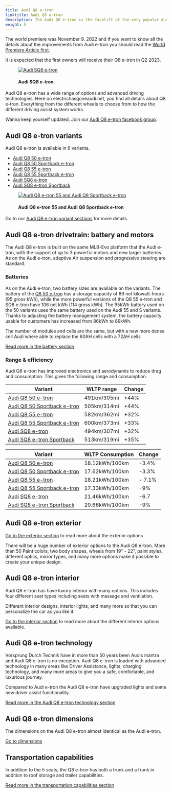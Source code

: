 ```yaml
---
title: Audi Q8 e-tron
linktitle: Audi Q8 e-tron
description: The Audi Q8 e-tron is the facelift of the very popular Audi e-tron. With six improved variants, up to 44% longer range, and 9% improved efficiency together with design changes. electrichasgoneaudi.net have all the details. 
weight: 5
---
```

<!-- markdownlint-disable MD033 -->

The world premiere was November 9. 2022 and if you want to know all the details about the improvements from Audi e-tron you should read the [World Premiere Article first](../../articles/e-tron-facelift-q8-etron-2024/).  

It is expected that the first owners will receive their Q8 e-tron in Q2 2023. 

<figure>
    <a href="https://media.electrichasgoneaudi.net/multimedia/articles/e-tron-facelift-q8-etron-2024/audi_sq8_front_article.jpeg">
        <img src="https://media.electrichasgoneaudi.net/multimedia/articles/e-tron-facelift-q8-etron-2024/audi_sq8_front_article_st.jpeg" alt="Audi SQ8 e-tron" title="Audi Q8 e-tron 55 prototype">
    </a>
    <figcaption><h4>Audi SQ8 e-tron</h4></figcaption>
</figure>

Audi Q8 e-tron has a wide range of options and advanced driving technologies. Here on electrichasgoneaudi.net, you find all details about Q8 e-tron. Everything from the different wheels to choose from to how the different driving assist system works.

Wanna keep yourself updated. Join our [Audi Q8 e-tron facebook group](https://www.facebook.com/groups/1070499437069641).

## Audi Q8 e-tron variants

Audi Q8 e-tron is available in 6 variants.

- [Audi Q8 50 e-tron](../../models/q8-e-tron/variants/#audi-q8-50-e-tron) 
- [Audi Q8 50 Sportback e-tron](../../models/q8-e-tron/variants/#audi-q8-50-sportback-e-tron) 
- [Audi Q8 55 e-tron](../../models/q8-e-tron/variants/#audi-q8-55-e-tron)
- [Audi Q8 55 Sportback e-tron](../../models/q8-e-tron/variants/#audi-q8-55-sportback-e-tron)
- [Audi SQ8 e-tron](../../models/q8-e-tron/variants/#audi-sq8-e-tron)
- [Audi SQ8 e-tron Sportback](../../models/q8-e-tron/variants/#audi-sq8-sportback-e-tron)

<figure>
    <a href="https://media.electrichasgoneaudi.net/multimedia/models/q8-e-tron/sq8_and_q8_variants.jpg">
        <img src="https://media.electrichasgoneaudi.net/multimedia/models/q8-e-tron/sq8_and_q8_variants_st.jpg" alt="Audi Q8 e-tron 55 and Audi Q8 Sportback e-tron" title="Audi Q8 e-tron 55 and Audi Q8 Sportback e-tron">
    </a>
    <figcaption><h4>Audi Q8 e-tron 55 and Audi Q8 Sportback e-tron</h4></figcaption>
</figure>

Go to our [Audi Q8 e-tron variant sections](variants) for more details.

## Audi Q8 e-tron drivetrain: battery and motors

The Audi Q8 e-tron is built on the same MLB-Evo platform that the Audi e-tron, with the support of up to 3 powerful motors and new larger batteries. As on the Audi e-tron, adaptive Air suspension and progressive steering are standard.

### Batteries

As on the Audi e-tron, two battery sizes are available on the variants. The battery of the [Q8 50 e-tron](../../models/q8-e-tron/variants/#audi-q8-50-e-tron) has a storage capacity of 89 net kilowatt-hours (95 gross kWh), while the more powerful versions of the Q8 55 e-tron and SQ8 e-tron have 106 net kWh (114 gross kWh). The 95kWh battery used on the 50 variants uses the same battery used on the Audi 55 and S variants.  Thanks to adjusting the battery management system, the battery capacity usable for customers has increased from 86kWh to 89kWh.

The number of modules and cells are the same, but with a new more dense cell Audi where able to replace the 60AH cells with a 72AH cells

[Read more in the battery section](drivetrain/battery/)

### Range & efficiency

Audi Q8 e-tron has improved electronics and aerodynamis to reduce drag and consumption. This gives the following range and consumption.

|Variant                                                                                        |  WLTP range       |Change |
|-------------------------------                                                                |-----------        |-------|
| [Audi Q8 50 e-tron](../../models/q8-e-tron/variants/#audi-q8-50-e-tron)                       |  491km/305mi      | +44%  |
| [Audi Q8 50 Sportback e-tron](../../models/q8-e-tron/variants/#audi-q8-50-sportback-e-tron)   |  505km/314mi      | +44%  |
| [Audi Q8 55 e-tron](../../models/q8-e-tron/variants/#audi-q8-55-e-tron)                       |  582km/362mi      | +32%  |
| [Audi Q8 55 Sportback e-tron](../../models/q8-e-tron/variants/#audi-q8-55-sportback-e-tron)   |  600km/373mi      | +33%  |
| [Audi SQ8 e-tron](../../models/q8-e-tron/variants/#audi-sq8-e-tron)                           |  494km/307mi      | +32%  |
| [Audi SQ8 e-tron Sportback](../../models/q8-e-tron/variants/#audi-sq8-sportback-e-tron)       |  513km/319mi      | +35%  |

|Variant | WLTP Consumption | Change |
|-------|-------------|-------|
|[Audi Q8 50 e-tron](../../models/q8-e-tron/variants/#audi-q8-50-e-tron)                        | 18.12kWh/100km | -3.4%    |
|[Audi Q8 50 Sportback e-tron](../../models/q8-e-tron/variants/#audi-q8-50-sportback-e-tron)    | 17.62kWh/100km | -3.3%    |
|[Audi Q8 55 e-tron](../../models/q8-e-tron/variants/#audi-q8-55-e-tron)                        | 18.21kWh/100km | - 7.1%   |
|[Audi Q8 55 Sportback e-tron](../../models/q8-e-tron/variants/#audi-q8-55-sportback-e-tron)    | 17.33kWh/100km | -9%      |
|[Audi SQ8 e-tron](../../models/q8-e-tron/variants/#audi-sq8-e-tron)                            | 21.46kWh/100km | -6.7     |
|[Audi SQ8 e-tron Sportback](../../models/q8-e-tron/variants/#audi-sq8-sportback-e-tron)        | 20.66kWh/100km | -9%      |

## Audi Q8 e-tron exterior

[Go to the exterior section](exterior) to read more about the exterior options

There will be a huge number of exterior options to the Audi Q8 e-tron. More than 50 Paint colors, two body shapes,  wheels from 19" - 22", paint styles, different optics, mirror types, and many more options make it possible to create your unique design.

## Audi Q8 e-tron interior

Audi Q8 e-tron has have luxury interior with many options. This includes four different seat types including seats with massage and ventilation.

Different interior designs, interior lights, and many more so that you can personalize the car as you like it.

[Go to the interior section](interior) to read more about the different interior options available.

## Audi Q8 e-tron technology

Vorsprung Durch Technik have in more than 50 years been Audis mantra and Audi Q8 e-tron is no exception. 
Audi Q8 e-tron is loaded with advanced technology in many areas like Driver Assistance, lights, charging technology, and many more areas to give you a safe, comfortable, and luxurious journey.

Compared to Audi e-tron the Audi Q8 e-tron have upgraded lights and some new driver assist functionality. 

[Read more in the Audi Q8 e-tron technology section](technology)

## Audi Q8 e-tron dimensions

The dimensions on the Audi Q8 e-tron almost identical as the Audi e-tron.

[Go to dimensions](dimensions)

## Transportation capabilities

In addition to the 5 seats, the Q8 e-tron has both a trunk and a frunk in addition to roof storage and trailer capabilities.

[Read more in the transportation capabilities section](transportation)
